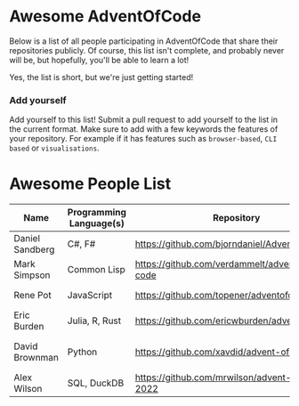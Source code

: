 # Awesome AdventOfCode

Below is a list of all people participating in AdventOfCode that share their repositories publicly. Of course, this list isn't complete, and probably never will be, but hopefully, you'll be able to learn a lot!

Yes, the list is short, but we're just getting started! 

### Add yourself
Add yourself to this list! Submit a pull request to add yourself to the list in the current format. Make sure to add with a few keywords the features of your repository. For example if it has features such as `browser-based`, `CLI based` or `visualisations`. 

# Awesome People List

| Name            | Programming Language(s) | Repository                                      | Features              |
| --------------- | ----------------------- | ----------------------------------------------- | --------------------- |
| Daniel Sandberg | C#, F#                  | https://github.com/bjorndaniel/AdventOfCode     |                       |
| Mark Simpson    | Common Lisp             | https://github.com/verdammelt/advent-of-code    |                       |
| Rene Pot        | JavaScript              | https://github.com/topener/adventofcode         | Node/CLI based        |
| Eric Burden     | Julia, R, Rust          | https://github.com/ericwburden/advent_of_code   |                       |
| David Brownman  | Python                  | https://github.com/xavdid/advent-of-code        | Writeups, CLI, Runner |
| Alex Wilson     | SQL, DuckDB             | https://github.com/mrwilson/advent-of-code-2022 |                       |